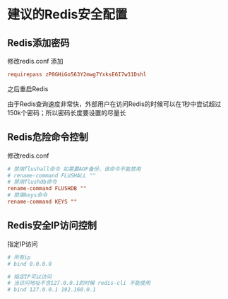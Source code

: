 # 建议的Redis安全配置
## Redis添加密码
修改redis.conf 添加
``` conf
requirepass zP0GHiGo563Y2mwg7YxksE6I7w31Dshl
```
之后重启Redis

由于Redis查询速度非常快，外部用户在访问Redis的时候可以在1秒中尝试超过150k个密码；所以密码长度要设置的尽量长

## Redis危险命令控制
修改redis.conf 
``` conf
# 禁用flushall命令 如需要AOF备份，该命令不能禁用
# rename-command FLUSHALL ""
# 禁用flushdb命令
rename-command FLUSHDB ""
# 禁用keys命令
rename-command KEYS ""
```

## Redis安全IP访问控制
指定IP访问
``` conf
# 所有ip
# bind 0.0.0.0 

# 指定IP可以访问
# 当访问地址不含127.0.0.1的时候 redis-cli 不能使用
# bind 127.0.0.1 192.160.0.1
```
